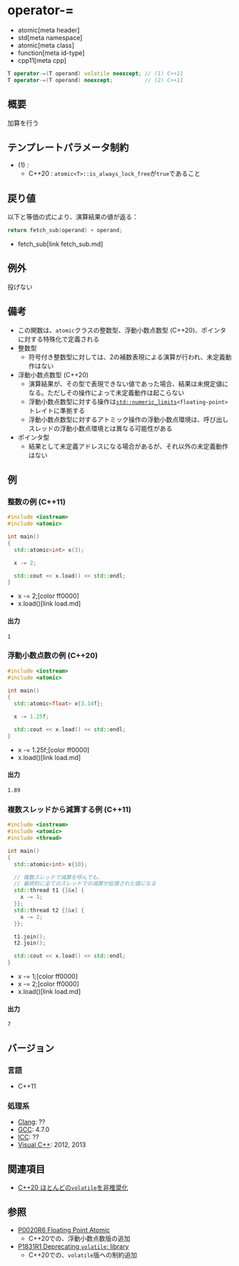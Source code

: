 # operator-=
* atomic[meta header]
* std[meta namespace]
* atomic[meta class]
* function[meta id-type]
* cpp11[meta cpp]

```cpp
T operator-=(T operand) volatile noexcept; // (1) C++11
T operator-=(T operand) noexcept;          // (2) C++11
```

## 概要
加算を行う


## テンプレートパラメータ制約
- (1) :
    - C++20 : `atomic<T>::is_always_lock_free`が`true`であること


## 戻り値
以下と等価の式により、演算結果の値が返る：

```cpp
return fetch_sub(operand) + operand;
```
* fetch_sub[link fetch_sub.md]


## 例外
投げない


## 備考
- この関数は、`atomic`クラスの整数型、浮動小数点数型 (C++20)、ポインタに対する特殊化で定義される
- 整数型
    - 符号付き整数型に対しては、2の補数表現による演算が行われ、未定義動作はない
- 浮動小数点数型 (C++20)
    - 演算結果が、その型で表現できない値であった場合、結果は未規定値になる。ただしその操作によって未定義動作は起こらない
    - 浮動小数点数型に対する操作は[`std::numeric_limits`](/reference/limits/numeric_limits.md)`<floating-point>`トレイトに準拠する
    - 浮動小数点数型に対するアトミック操作の浮動小数点環境は、呼び出しスレッドの浮動小数点環境とは異なる可能性がある
- ポインタ型
    - 結果として未定義アドレスになる場合があるが、それ以外の未定義動作はない


## 例
### 整数の例 (C++11)
```cpp example
#include <iostream>
#include <atomic>

int main()
{
  std::atomic<int> x(3);

  x -= 2;

  std::cout << x.load() << std::endl;
}
```
* x -= 2;[color ff0000]
* x.load()[link load.md]

#### 出力
```
1
```

### 浮動小数点数の例 (C++20)
```cpp example
#include <iostream>
#include <atomic>

int main()
{
  std::atomic<float> x{3.14f};

  x -= 1.25f;

  std::cout << x.load() << std::endl;
}
```
* x -= 1.25f;[color ff0000]
* x.load()[link load.md]

#### 出力
```
1.89
```

### 複数スレッドから減算する例 (C++11)
```cpp example
#include <iostream>
#include <atomic>
#include <thread>

int main()
{
  std::atomic<int> x{10};

  // 複数スレッドで減算を呼んでも、
  // 最終的に全てのスレッドでの減算が処理された値になる
  std::thread t1 {[&x] {
    x -= 1;
  }};
  std::thread t2 {[&x] {
    x -= 2;
  }};

  t1.join();
  t2.join();

  std::cout << x.load() << std::endl;
}
```
* x -= 1;[color ff0000]
* x -= 2;[color ff0000]
* x.load()[link load.md]

#### 出力
```
7
```


## バージョン
### 言語
- C++11

### 処理系
- [Clang](/implementation.md#clang): ??
- [GCC](/implementation.md#gcc): 4.7.0
- [ICC](/implementation.md#icc): ??
- [Visual C++](/implementation.md#visual_cpp): 2012, 2013


## 関連項目
- [C++20 ほとんどの`volatile`を非推奨化](/lang/cpp20/deprecating_volatile.md)


## 参照
- [P0020R6 Floating Point Atomic](http://www.open-std.org/jtc1/sc22/wg21/docs/papers/2017/p0020r6.html)
    - C++20での、浮動小数点数版の追加
- [P1831R1 Deprecating `volatile`: library](http://www.open-std.org/jtc1/sc22/wg21/docs/papers/2020/p1831r1.html)
    - C++20での、`volatile`版への制約追加
